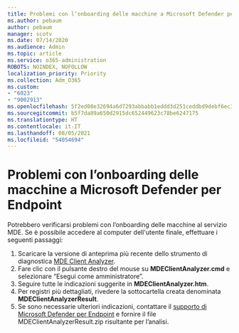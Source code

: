```yaml
---
title: Problemi con l’onboarding delle macchine a Microsoft Defender per Endpoint
ms.author: pebaum
author: pebaum
manager: scotv
ms.date: 07/14/2020
ms.audience: Admin
ms.topic: article
ms.service: o365-administration
ROBOTS: NOINDEX, NOFOLLOW
localization_priority: Priority
ms.collection: Adm_O365
ms.custom:
- "6023"
- "9002913"
ms.openlocfilehash: 5f2ed08e32694a6d7293abbabb1eddd3d251ceddbd9debf6ec3143bb4fed86db
ms.sourcegitcommit: b5f7da89a650d2915dc652449623c78be6247175
ms.translationtype: HT
ms.contentlocale: it-IT
ms.lasthandoff: 08/05/2021
ms.locfileid: "54054694"
---
```

# <a name="issues-with-onboarding-machines-to-microsoft-defender-for-endpoints"></a>Problemi con l’onboarding delle macchine a Microsoft Defender per Endpoint

Potrebbero verificarsi problemi con l’onboarding delle macchine al servizio MDE. Se è possibile accedere al computer dell'utente finale, effettuare i seguenti passaggi:

1. Scaricare la versione di anteprima più recente dello strumento di diagnostica [MDE Client Analyzer](https://aka.ms/betamdeanalyzer).
2. Fare clic con il pulsante destro del mouse su **MDEClientAnalyzer.cmd** e selezionare “Esegui come amministratore”.
3. Seguire tutte le indicazioni suggerite in **MDEClientAnalyzer.htm**.
4. Per registri più dettagliati, rivedere la sottocartella creata denominata **MDEClientAnalyzerResult**.
5. Se sono necessarie ulteriori indicazioni, contattare il [supporto di Microsoft Defender per Endpoint](https://docs.microsoft.com/windows/security/threat-protection/microsoft-defender-atp/contact-support) e fornire il file MDEClientAnalyzerResult.zip risultante per l’analisi.
